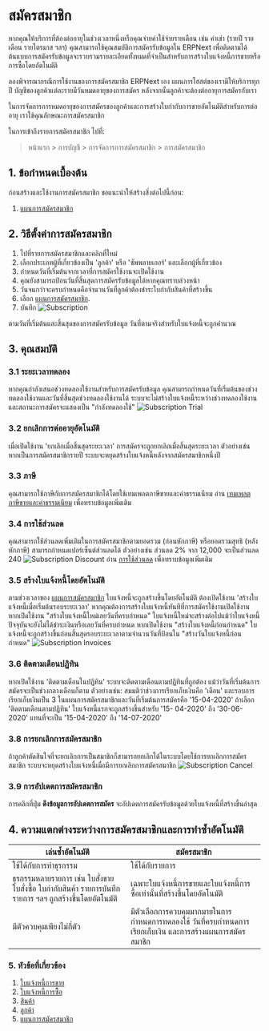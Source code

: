 <!-- add-breadcrumbs -->
# สมัครสมาชิก

หากคุณให้บริการที่ต้องต่ออายุในช่วงเวลาหนึ่งหรือคุณจ่ายค่าใช้จ่ายรายเดือน เช่น ค่าเช่า (รายปี รายเดือน รายไตรมาส ฯลฯ) คุณสามารถใช้คุณสมบัติการสมัครรับข้อมูลใน ERPNext เพื่อติดตามได้ ต้นแบบการสมัครรับข้อมูลจะรวบรวมรายละเอียดทั้งหมดที่จำเป็นสำหรับการสร้างใบแจ้งหนี้การขายหรือการซื้อโดยอัตโนมัติ

ลองพิจารณากรณีการใช้งานของการสมัครสมาชิก ERPNext เอง แผนการโฮสต์ของเรามีให้บริการทุกปี บัญชีของลูกค้าแต่ละรายมีวันหมดอายุของการสมัคร หลังจากนั้นลูกค้าจะต้องต่ออายุการสมัครกับเรา

ในการจัดการการหมดอายุของการสมัครของลูกค้าและการสร้างใบกำกับการขายอัตโนมัติสำหรับการต่ออายุ เราใช้คุณลักษณะการสมัครสมาชิก

ในการเข้าถึงรายการสมัครสมาชิก ไปที่:
> หน้าแรก > การบัญชี > การจัดการการสมัครสมาชิก > การสมัครสมาชิก

## 1. ข้อกำหนดเบื้องต้น
ก่อนสร้างและใช้งานการสมัครสมาชิก ขอแนะนำให้สร้างสิ่งต่อไปนี้ก่อน:

1. [แผนการสมัครสมาชิก](/docs/user/manual/th/accounts/subscription-plan)

## 2. วิธีตั้งค่าการสมัครสมาชิก
1. ไปที่รายการสมัครสมาชิกและคลิกที่ใหม่
1. เลือกประเภทผู้ที่เกี่ยวข้องเป็น 'ลูกค้า' หรือ 'ซัพพลายเออร์' และเลือกผู้ที่เกี่ยวข้อง
1. กำหนดวันที่เริ่มต้นจากเวลาที่การสมัครใช้งานจะเปิดใช้งาน
1. คุณยังสามารถป้อนวันที่สิ้นสุดการสมัครรับข้อมูลได้หากคุณทราบล่วงหน้า
1. วันจนกว่าจะครบกำหนดคือจำนวนวันที่ลูกค้าต้องชำระใบกำกับสินค้าที่สร้างขึ้น
1. เลือก [แผนการสมัครสมาชิก](/docs/user/manual/th/accounts/subscription-plan).
1. บันทึก
 ![Subscription](/docs/assets/img/accounts/subscription.png)

ตามวันที่เริ่มต้นและสิ้นสุดของการสมัครรับข้อมูล วันที่ตามจริงสำหรับใบแจ้งหนี้จะถูกคำนวณ

## 3. คุณสมบัติ
### 3.1 ระยะเวลาทดลอง
หากคุณกำลังเสนอช่วงทดลองใช้งานสำหรับการสมัครรับข้อมูล คุณสามารถกำหนดวันที่เริ่มต้นของช่วงทดลองใช้งานและวันที่สิ้นสุดช่วงทดลองใช้งานได้ ระบบจะไม่สร้างใบแจ้งหนี้ระหว่างช่วงทดลองใช้งาน และสถานะการสมัครจะแสดงเป็น "กำลังทดลองใช้"
![Subscription Trial](/docs/assets/img/accounts/subscription-trial.png)

### 3.2 ยกเลิกการต่ออายุอัตโนมัติ
เมื่อเปิดใช้งาน 'ยกเลิกเมื่อสิ้นสุดระยะเวลา' การสมัครจะถูกยกเลิกเมื่อสิ้นสุดระยะเวลา ตัวอย่างเช่น หากเป็นการสมัครสมาชิกรายปี ระบบจะหยุดสร้างใบแจ้งหนี้หลังจากสมัครสมาชิกหนึ่งปี

### 3.3 ภาษี
คุณสามารถใช้ภาษีกับการสมัครสมาชิกได้โดยใช้เทมเพลตภาษีขายและค่าธรรมเนียม อ่าน [เทมเพลตภาษีขายและค่าธรรมเนียม](/docs/user/manual/th/selling/sales-taxes-and-charges-template) เพื่อทราบข้อมูลเพิ่มเติม

### 3.4 การใช้ส่วนลด
คุณสามารถใช้ส่วนลดเพิ่มเติมในการสมัครสมาชิกตามยอดรวม (ก่อนหักภาษี) หรือยอดรวมสุทธิ (หลังหักภาษี) สามารถกำหนดเปอร์เซ็นต์ส่วนลดได้ ตัวอย่างเช่น ส่วนลด 2% จาก 12,000 จะเป็นส่วนลด 240
 ![Subscription Discount](/docs/assets/img/accounts/subscription-discount.png)
อ่าน [การใช้ส่วนลด](/docs/user/manual/th/selling/articles/applying-discount) เพื่อทราบข้อมูลเพิ่มเติม

### 3.5 สร้างใบแจ้งหนี้โดยอัตโนมัติ
ตามช่วงเวลาของ [แผนการสมัครสมาชิก](/docs/user/manual/th/accounts/subscription-plan) ใบแจ้งหนี้จะถูกสร้างขึ้นโดยอัตโนมัติ ต้องเปิดใช้งาน 'สร้างใบแจ้งหนี้เมื่อเริ่มต้นรอบระยะเวลา' หากคุณต้องการสร้างใบแจ้งหนี้ทันทีที่การสมัครใช้งานเปิดใช้งาน หากเปิดใช้งาน "สร้างใบแจ้งหนี้ใหม่เลยวันที่ครบกำหนด" ใบแจ้งหนี้ใหม่จะสร้างต่อไปแม้ว่าใบแจ้งหนี้ปัจจุบันจะยังไม่ได้ชำระเงินหรือเลยวันที่ครบกำหนด หากเปิดใช้งาน "สร้างใบแจ้งหนี้ก่อนกำหนด" ใบแจ้งหนี้จะถูกสร้างขึ้นก่อนสิ้นสุดรอบระยะเวลาตามจำนวนวันที่ป้อนใน "สร้างวันใบแจ้งหนี้ก่อนกำหนด"
 ![Subscription Invoices](/docs/assets/img/accounts/subscription-invoices.png)

### 3.6 ติดตามเดือนปฏิทิน
หากเปิดใช้งาน 'ติดตามเดือนในปฏิทิน' ระบบจะติดตามเดือนตามปฏิทินที่ถูกต้อง แม้ว่าวันที่เริ่มต้นการสมัครจะเป็นช่วงกลางเดือนก็ตาม ตัวอย่างเช่น: สมมติว่าช่วงการเรียกเก็บเงินคือ 'เดือน' และรอบการเรียกเก็บเงินเป็น 3 ในแผนการสมัครสมาชิกและวันที่เริ่มต้นการสมัครคือ '15-04-2020' ถ้าเลือก 'ติดตามเดือนตามปฏิทิน' ใบแจ้งหนี้แรกจะถูกสร้างขึ้นสำหรับ '15- 04-2020' ถึง '30-06-2020' แทนที่จะเป็น '15-04-2020' ถึง '14-07-2020'

### 3.8 การยกเลิกการสมัครสมาชิก
ถ้าลูกค้าตัดสินใจที่จะยกเลิกการเป็นสมาชิกก็สามารถยกเลิกได้ในระบบโดยใช้การยกเลิกการสมัครสมาชิก ระบบจะหยุดสร้างใบแจ้งหนี้เมื่อมีการยกเลิกการสมัครสมาชิก
 ![Subscription Cancel](/docs/assets/img/accounts/subscription-cancel.png)

### 3.9 การอัปเดตการสมัครสมาชิก
การคลิกที่ปุ่ม **ดึงข้อมูลการอัปเดตการสมัคร** จะอัปเดตการสมัครรับข้อมูลด้วยใบแจ้งหนี้ที่สร้างขึ้นล่าสุด

## 4. ความแตกต่างระหว่างการสมัครสมาชิกและการทำซ้ำอัตโนมัติ

| เล่นซ้ำอัตโนมัติ | สมัครสมาชิก |
|---------------|---------------|
| ใช้ได้กับการทำธุรกรรม | ใช้ได้กับรายการ |
| ธุรกรรมหลายรายการ เช่น ใบสั่งขาย ใบสั่งซื้อ ใบกำกับสินค้า รายการบันทึกรายการ ฯลฯ ถูกสร้างขึ้นโดยอัตโนมัติ | เฉพาะใบแจ้งหนี้การขายและใบแจ้งหนี้การซื้อเท่านั้นที่สร้างขึ้นโดยอัตโนมัติ |
| มีตัวควบคุมเพียงไม่กี่ตัว | มีตัวเลือกการควบคุมมากมายในการกำหนดการทดลองใช้ วันที่ครบกำหนดการเรียกเก็บเงิน และการสร้างแผนการสมัครสมาชิก |

### 5. หัวข้อที่เกี่ยวข้อง
1. [ใบแจ้งหนี้การขาย](/docs/user/manual/th/accounts/sales-invoice)
1. [ใบแจ้งหนี้การซื้ิอ](/docs/user/manual/th/accounts/purchase-invoice)
1. [สินค้า](/docs/user/manual/th/stock/item)
1. [ลูกค้า](/docs/user/manual/th/CRM/customer)
1. [แผนการสมัครสมาชิก](/docs/user/manual/th/accounts/subscription-plan)
